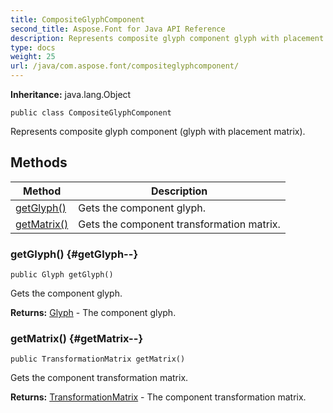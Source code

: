 ```yaml
---
title: CompositeGlyphComponent
second_title: Aspose.Font for Java API Reference
description: Represents composite glyph component glyph with placement matrix.
type: docs
weight: 25
url: /java/com.aspose.font/compositeglyphcomponent/
---
```

**Inheritance:**
java.lang.Object
```
public class CompositeGlyphComponent
```

Represents composite glyph component (glyph with placement matrix).
## Methods

| Method | Description |
| --- | --- |
| [getGlyph()](#getGlyph--) | Gets the component glyph. |
| [getMatrix()](#getMatrix--) | Gets the component transformation matrix. |
### getGlyph() {#getGlyph--}
```
public Glyph getGlyph()
```


Gets the component glyph.

**Returns:**
[Glyph](../../com.aspose.font/glyph) - The component glyph.
### getMatrix() {#getMatrix--}
```
public TransformationMatrix getMatrix()
```


Gets the component transformation matrix.

**Returns:**
[TransformationMatrix](../../com.aspose.font/transformationmatrix) - The component transformation matrix.
